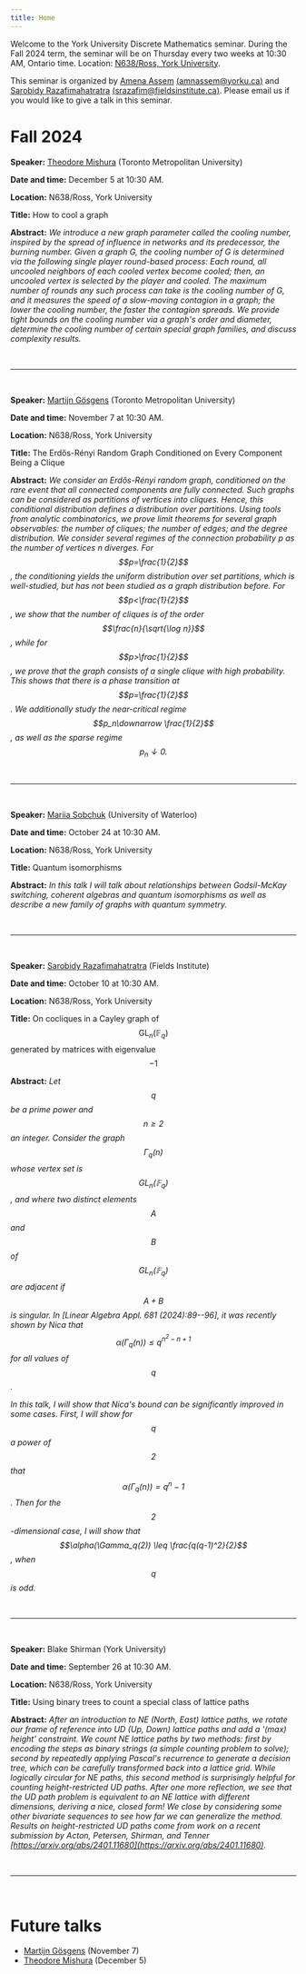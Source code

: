 ```yaml
---
title: Home
---
```


Welcome to the York University Discrete Mathematics seminar. During the Fall 2024 term, the seminar will be on Thursday every two weeks at 10:30 AM, Ontario time. Location: [N638/Ross, York University](https://www.google.com/maps/dir//Toronto,+ON+M3J+1P3/@43.7722137,-79.5861929,12z/data=!4m8!4m7!1m0!1m5!1m1!1s0x882b2e2562b62519:0x7d29e594af98aab4!2m2!1d-79.5037922!2d43.7722433?entry=ttu&g_ep=EgoyMDI0MDkxOC4xIKXMDSoASAFQAw%3D%3D).

This seminar is organized by [Amena Assem](https://www.amenaassem.com/) [(amnassem@yorku.ca)](mailto:amnassem@yorku.ca) and [Sarobidy Razafimahatratra](https://sarobidyraz.com/) [(srazafim@fieldsinstitute.ca)](mailto:srazafim@fieldsinstitute.ca). Please email us if you would like to give a talk in this seminar.

# Fall 2024

**Speaker:** [Theodore Mishura](https://www.torontomu.ca/math/our-people/theodore-mishura/) (Toronto Metropolitan University)

**Date and time:** December 5 at 10:30 AM.

**Location:** N638/Ross, York University

**Title:** How to cool a graph

**Abstract:** *We introduce a new graph parameter called the cooling number, inspired by the spread of influence in networks and its predecessor, the burning number. Given a graph G, the cooling number of G is determined via the following single player round-based process: Each round, all uncooled neighbors of each cooled vertex become cooled; then, an uncooled vertex is selected by the player and cooled. The maximum number of rounds any such process can take is the cooling number of G, and it measures the speed of a slow-moving contagion in a graph; the lower the cooling number, the faster the contagion spreads. We provide tight bounds on the cooling number via a graph's order and diameter, determine the cooling number of certain special graph families, and discuss complexity results.*

<br>

---

<br>

**Speaker:** [Martijn Gösgens](https://martijngosgens.nl/) (Toronto Metropolitan University)

**Date and time:** November 7 at 10:30 AM.

**Location:** N638/Ross, York University

**Title:** The Erdős-Rényi Random Graph Conditioned on Every Component Being a Clique


**Abstract:** *We consider an Erdős-Rényi random graph, conditioned on the rare event that all connected components are fully connected. Such graphs can be considered as partitions of vertices into cliques. Hence, this conditional distribution defines a distribution over partitions. Using tools from analytic combinatorics, we prove limit theorems for several graph observables: the number of cliques; the number of edges; and the degree distribution. We consider several regimes of the connection probability p as the number of vertices n diverges. For $$p=\frac{1}{2}$$, the conditioning yields the uniform distribution over set partitions, which is well-studied, but has not been studied as a graph distribution before. For $$p<\frac{1}{2}$$, we show that the number of cliques is of the order $$\frac{n}{\sqrt{\log n}}$$, while for $$p>\frac{1}{2}$$, we prove that the graph consists of a single clique with high probability. This shows that there is a phase transition at $$p=\frac{1}{2}$$. We additionally study the near-critical regime $$p_n\downarrow \frac{1}{2}$$, as well as the sparse regime $$p_n\downarrow 0.$$*

<br>

---

<br>


**Speaker:** [Mariia Sobchuk](https://uwaterloo.ca/scholar/msobchuk)  (University of Waterloo)

**Date and time:** October 24 at 10:30 AM.

**Location:** N638/Ross, York University

**Title:** Quantum isomorphisms


**Abstract:** *In this talk I will talk about relationships between Godsil-McKay switching, coherent algebras and quantum isomorphisms as well as describe a new family of graphs with quantum symmetry.*


<br>

---

<br>

**Speaker:**  [Sarobidy Razafimahatratra](https://sarobidyraz.com/) (Fields Institute)

**Date and time:** October 10 at 10:30 AM.

**Location:** N638/Ross, York University

**Title:** On cocliques in a Cayley graph of $$\operatorname{GL}_n(\mathbb{F}_q)$$ generated by matrices with eigenvalue $$-1$$


**Abstract:** *Let $$q$$ be a prime power and $$n\geq 2$$ an integer. Consider the graph $$\Gamma_q(n)$$ whose vertex set is $$\operatorname{GL}_{n}({\mathbb{F}_q})$$, and where two distinct elements $$A$$ and $$B$$ of $$\operatorname{GL}_{n}(\mathbb{F}_{q})$$ are adjacent if $$A+B$$ is singular. In [Linear Algebra Appl. 681 (2024):89--96], it was recently shown by Nica that $$\alpha(\Gamma_q(n))\leq q^{n^2-n+1}$$ for all values of $$q$$.*

*In this talk, I will show that Nica's bound can be significantly improved in some cases. First, I will show for $$q$$ a power of $$2$$ that $$\alpha(\Gamma_q(n)) = {q^n-1}$$. Then for the $$2$$-dimensional case, I will show that $$\alpha(\Gamma_q(2)) \leq \frac{q(q-1)^2}{2}$$, when $$q$$ is odd.*

<br>

---

<br>

**Speaker:**  Blake Shirman (York University)

**Date and time:** September 26 at 10:30 AM.

**Location:** N638/Ross, York University

**Title:** Using binary trees to count a special class of lattice paths


**Abstract:** *After an introduction to NE (North, East) lattice paths, we rotate our frame of reference into UD (Up, Down) lattice paths and add a '(max) height' constraint.  We count NE lattice paths by two methods: first by encoding the steps as binary strings (a simple counting problem to solve); second by repeatedly applying Pascal's recurrence to generate a decision tree, which can be carefully transformed back into a lattice grid.  While logically circular for NE paths, this second method is surprisingly helpful for counting height-restricted UD paths.  After one more reflection, we see that the UD path problem is equivalent to an NE lattice with different dimensions, deriving a nice, closed form!  We close by considering some other bivariate sequences to see how far we can generalize the method.  Results on height-restricted UD paths come from work on a recent submission by Acton, Petersen, Shirman, and Tenner [https://arxiv.org/abs/2401.11680](https://arxiv.org/abs/2401.11680).*

<br>

---

<br>

# Future talks

* [Martijn Gösgens](https://martijngosgens.nl/) (November 7)
* [Theodore Mishura](https://www.torontomu.ca/graphs-group/group-members/theodore-mishura/) (December 5)

